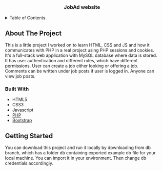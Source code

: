 <div id="top"></div>



<!-- PROJECT LOGO -->
<br />
<div align="center">
  <h3 align="center">JobAd website</h3>
</div>

<!-- TABLE OF CONTENTS -->
<details>
  <summary>Table of Contents</summary>
  <ol>
    <li>
      <a href="#about-the-project">About The Project</a>
      <li><a href="#built-with">Built With</a></li>
    </li>
    <li><a href="#getting-started">Getting Started</a></li>
  </ol>
</details>


<!-- ABOUT THE PROJECT -->
## About The Project
This is a little project I worked on to learn HTML, CSS and JS and how it communicates with PHP in a real project using PHP sessions and cookies.
It's a full-stack web application with MySQL database where data is stored. It has user authentication and different roles, which have different permissions.
User can create a job either looking or offering a job. Comments can be written under job posts if user is logged in. Anyone can view job posts.

### Built With
* HTML5
* CSS3
* Javascript
* [PHP](https://www.php.net/)
* [Bootstrap](https://getbootstrap.com)

<!-- GETTING STARTED -->
## Getting Started

You can download this project and run it locally by downloading from db branch, which has a folder db containing exported example db file for your local machine.
You can import it in your environment. Then change db credentials accordingly.
